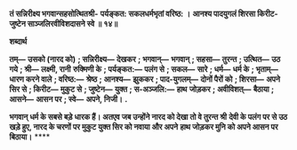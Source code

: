 **तं सन्निरीक्ष्य भगवान्सहसोत्थितश्री-** **पर्यङ्कत: सकलधर्मभृतां वरिष्ठ: ।** **आनश्य पादयुगलं शिरसा किरीट-** **जुष्टेन साञ्जलिरवीविशदासने स्वे ॥ १४॥** 

**शब्दार्थ** 

**तम्—** **उसको (नारद को)** **; सन्निरीक्ष्य—** **देखकर** **; भगवान्—** **भगवान्** **; सहसा—** **तुरन्त** **; उत्थित—** **उठ गये** **; श्री—** **लक्ष्मी, रानी** **रुक्मिणी के** **; पर्यङ्कत:—** **पलंग से** **; सकल—** **सारे** **; धर्म—** **धर्म के** **; भृताम्—** **धारण करने वाले** **; वरिष्ठ:—** **श्रेष्ठ** **; आनश्य—** **झुककर** **; पाद-युगलम्—** **दोनों पैरों को** **; शिरसा—** **अपने सिर से** **; किरीट—** **मुकुट से** **; जुष्टेन—** **युक्त** **; स-अञ्जलि:—** **हाथ** **जोड़कर** **; अवीविशत्—** **बैठाया** **; आसने—** **आसन पर** **; स्वे—** **अपने, निजी।** **.** 

**भगवान् धर्म के सबसे बड़े धारक हैं। अतएव जब उन्होंने नारद को देखा तो वे तुरन्त श्री** **देवी के पलंग पर से उठ खड़े हुए, नारद के चरणों पर मुकुट युक्त सिर को नवाया और अपने** **हाथ जोड़कर मुनि को अपने आसन पर बिठाया।** **** 